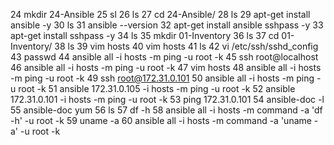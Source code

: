   24  mkdir 24-Ansible
   25  sl
   26  ls
   27  cd 24-Ansible/
   28  ls
   29  apt-get install ansible -y
   30  ls
   31  ansible --version
   32  apt-get install ansible sshpass -y
   33  apt-get install sshpass -y
   34  ls
   35  mkdir 01-Inventory
   36  ls
   37  cd 01-Inventory/
   38  ls
   39  vim hosts
   40  vim hosts
   41  ls
   42  vi /etc/ssh/sshd_config
   43  passwd
   44  ansible all -i hosts -m ping -u root -k
   45  ssh root@localhost
   46  ansible all -i hosts -m ping -u root -k
   47  vim hosts
   48  ansible all -i hosts -m ping -u root -k
   49  ssh root@172.31.0.101
   50  ansible all -i hosts -m ping -u root -k
   51  ansible 172.31.0.105 -i hosts -m ping -u root -k
   52  ansible 172.31.0.101 -i hosts -m ping -u root -k
   53  ping 172.31.0.101
   54  ansible-doc  -l
   55  ansible-doc  yum
   56  ls
   57  df -h
   58  ansible all -i hosts -m command -a 'df -h' -u root -k
   59  uname -a
   60  ansible all -i hosts -m command -a 'uname -a' -u root -k
